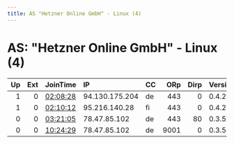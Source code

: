 ```yaml
---
title: AS "Hetzner Online GmbH" - Linux (4)
---
```


# AS: "Hetzner Online GmbH" - Linux (4)

|   Up |   Ext | JoinTime                                                                                            | IP             | CC   |   ORp |   Dirp | Version   | Contact   | Nickname    |   eFamMembers |
|-----:|------:|:----------------------------------------------------------------------------------------------------|:---------------|:-----|------:|-------:|:----------|:----------|:------------|--------------:|
|    1 |     0 | [02:08:28](https://metrics.torproject.org/rs.html#details/FFAE6BA89F7BEA009E6543238765D57409629F2C) | 94.130.175.204 | de   |   443 |      0 | 0.4.2.6   | None      | Unnamed     |             1 |
|    1 |     0 | [02:10:12](https://metrics.torproject.org/rs.html#details/0FFA1246DD0C441D9A43A54C9D1BD46BB528A063) | 95.216.140.28  | fi   |   443 |      0 | 0.4.2.6   | None      | Unnamed     |             1 |
|    0 |     0 | [03:21:05](https://metrics.torproject.org/rs.html#details/A2DC54399D068A0278ED51FD0F163CF0BC88BBB0) | 78.47.85.102   | de   |   443 |     80 | 0.3.5.10  | None      | Unnamed     |             1 |
|    0 |     0 | [10:24:29](https://metrics.torproject.org/rs.html#details/DDC5ACF8D7C200E7DCC401B9F3A304EF01CEE023) | 78.47.85.102   | de   |  9001 |      0 | 0.3.5.10  | None      | holdingstor |             1 |
